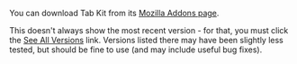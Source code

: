 You can download Tab Kit from its [Mozilla Addons page](https://addons.mozilla.org/firefox/addon/5447).

This doesn't always show the most recent version - for that, you must click the [See All Versions](https://addons.mozilla.org/firefox/addons/versions/5447) link. Versions listed there may have been slightly less tested, but should be fine to use (and may include useful bug fixes).
